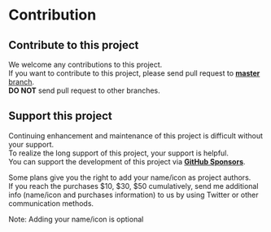 # Contribution

## Contribute to this project

We welcome any contributions to this project.  
If you want to contribute to this project, please send pull request to
[**master** branch](https://github.com/nutti/fake-bge-module/tree/master).  
**DO NOT** send pull request to other branches.

## Support this project

Continuing enhancement and maintenance of this project is difficult
without your support.  
To realize the long support of this project, your support is helpful.  
You can support the development of this project via
**[GitHub Sponsors](https://github.com/sponsors/nutti)**.

Some plans give you the right to add your name/icon as project authors.  
If you reach the purchases $10, $30, $50 cumulatively, send me additional info
(name/icon and purchases information) to us by using Twitter or other
communication methods.

Note: Adding your name/icon is optional
